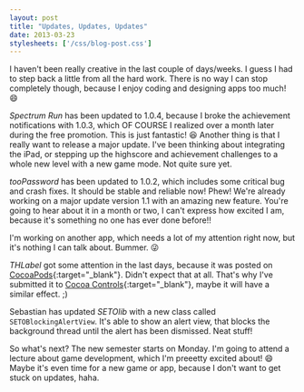```yaml
---
layout: post
title: "Updates, Updates, Updates"
date: 2013-03-23
stylesheets: ['/css/blog-post.css']
---
```

I haven't been really creative in the last couple of days/weeks. I guess I had to step back a little from all the hard work. There is no way I can stop completely though, because I enjoy coding and designing apps too much! :smile:

_Spectrum Run_ has been updated to 1.0.4, because I broke the achievement notifications with 1.0.3, which OF COURSE I realized over a month later during the free promotion. This is just fantastic! :laughing: Another thing is that I really want to release a major update. I've been thinking about integrating the iPad, or stepping up the highscore and achievement challenges to a whole new level with a new game mode. Not quite sure yet.

_tooPassword_ has been updated to 1.0.2, which includes some critical bug and crash fixes. It should be stable and reliable now! Phew! We're already working on a major update version 1.1 with an amazing new feature. You're going to hear about it in a month or two, I can't express how excited I am, because it's something no one has ever done before!!

I'm working on another app, which needs a lot of my attention right now, but it's nothing I can talk about. Bummer. :stuck_out_tongue_winking_eye:

_THLabel_ got some attention in the last days, because it was posted on [CocoaPods][cocoapods]{:target="_blank"}. Didn't expect that at all. That's why I've submitted it to [Cocoa Controls][cocoa-controls]{:target="_blank"}, maybe it will have a similar effect. ;)

Sebastian has updated _SETOlib_ with a new class called `SETOBlockingAlertView`. It's able to show an alert view, that blocks the background thread until the alert has been dismissed. Neat stuff!

So what's next? The new semester starts on Monday. I'm going to attend a lecture about game development, which I'm preeetty excited about! :smile: Maybe it's even time for a new game or app, because I don't want to get stuck on updates, haha.

[cocoapods]: https://cocoapods.org/ "CocoaPods"
[cocoa-controls]: https://www.cocoacontrols.com/ "Cocoa Controls"
